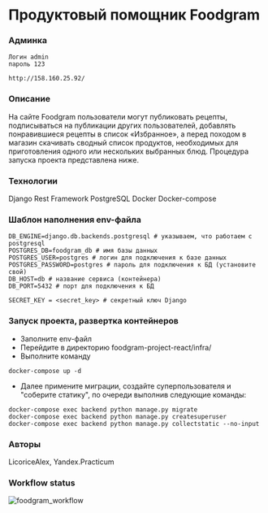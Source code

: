 # Продуктовый помощник Foodgram
### Админка
```
Логин admin
пароль 123
```
```
http://158.160.25.92/
```
### Описание
На сайте Foodgram пользователи могут публиковать рецепты, подписываться на публикации других пользователей, добавлять понравившиеся рецепты в список «Избранное», а перед походом в магазин скачивать сводный список продуктов, необходимых для приготовления одного или нескольких выбранных блюд.
Процедура запуска проекта представлена ниже.
### Технологии
Django Rest Framework
PostgreSQL
Docker
Docker-compose
### Шаблон наполнения env-файла
```
DB_ENGINE=django.db.backends.postgresql # указываем, что работаем с postgresql
POSTGRES_DB=foodgram_db # имя базы данных
POSTGRES_USER=postgres # логин для подключения к базе данных
POSTGRES_PASSWORD=postgres # пароль для подключения к БД (установите свой)
DB_HOST=db # название сервиса (контейнера)
DB_PORT=5432 # порт для подключения к БД 

SECRET_KEY = <secret_key> # секретный ключ Django
```
### Запуск проекта, развертка контейнеров
- Заполните env-файл
- Перейдите в директорию foodgram-project-react/infra/
- Выполните команду 
```
docker-compose up -d
```
- Далее примените миграции, создайте суперпользователя и "соберите статику",
по очереди выполнив следующие команды:
```
docker-compose exec backend python manage.py migrate
docker-compose exec backend python manage.py createsuperuser
docker-compose exec backend python manage.py collectstatic --no-input
```
### Авторы
LicoriceAlex, Yandex.Practicum
### Workflow status
![foodgram_workflow](https://github.com/LicoriceAlex/foodgram-project-react/actions/workflows/foodgram_workflow.yml/badge.svg)
